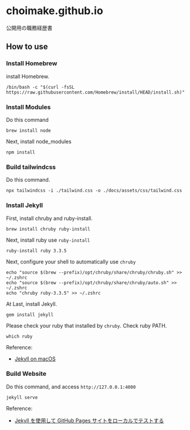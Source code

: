 # choimake.github.io
公開用の職務経歴書

## How to use
### Install Homebrew
install Homebrew.
```
/bin/bash -c "$(curl -fsSL https://raw.githubusercontent.com/Homebrew/install/HEAD/install.sh)"
```
### Install Modules
Do this command
```
brew install node
```

Next, install node_modules
```
npm install
```
### Build tailwindcss

Do this command.
```
npx tailwindcss -i ./tailwind.css -o ./docs/assets/css/tailwind.css
```
### Install Jekyll

First, install chruby and ruby-install.
```
brew install chruby ruby-install
```

Next, install ruby use `ruby-install`
```
ruby-install ruby 3.3.5
```

Next, configure your shell to automatically use `chruby`
```
echo "source $(brew --prefix)/opt/chruby/share/chruby/chruby.sh" >> ~/.zshrc
echo "source $(brew --prefix)/opt/chruby/share/chruby/auto.sh" >> ~/.zshrc
echo "chruby ruby-3.3.5" >> ~/.zshrc
```

At Last, install Jekyll.
```
gem install jekyll
```

Please check your ruby that installed by `chruby`.
Check ruby PATH.
```
which ruby
```

Reference:
-  [Jekyll on macOS](https://jekyllrb.com/docs/installation/macos/)

### Build Website 

Do this command, and access `http://127.0.0.1:4000`
```
jekyll serve
```

Reference:
- [Jekyll を使用して GitHub Pages サイトをローカルでテストする](https://docs.github.com/ja/pages/setting-up-a-github-pages-site-with-jekyll/testing-your-github-pages-site-locally-with-jekyll)

